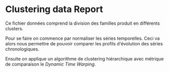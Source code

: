 # Clustering data Report

Ce fichier données comprend la division des familles produit en différents clusters.

Pour se faire on commence par normaliser les séries temporelles. Ceci va alors nous permettre de pouvoir comparer les profils d'évolution des séries chronologiques.

Ensuite on applique un algorithme de clustering hiérarchique avec métrique de comparaison le _Dynamic Time Warping_.
